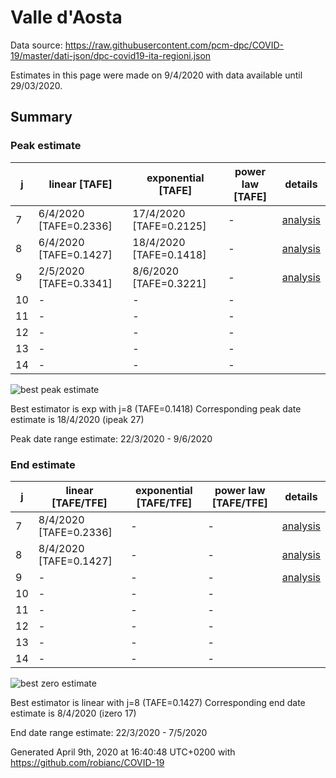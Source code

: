 # Valle d'Aosta


Data source: https://raw.githubusercontent.com/pcm-dpc/COVID-19/master/dati-json/dpc-covid19-ita-regioni.json

Estimates in this page were made on 9/4/2020 with data available until 29/03/2020.


## Summary 

### Peak estimate 
|j|linear [TAFE]|exponential [TAFE]|power law [TAFE]|details|
|---|----|-----------|---------|-------|
|7|6/4/2020 [TAFE=0.2336]|17/4/2020 [TAFE=0.2125]|-|[analysis](COVID-19_valle_d'aosta_j7_2020-03-29.md)|
|8|6/4/2020 [TAFE=0.1427]|18/4/2020 [TAFE=0.1418]|-|[analysis](COVID-19_valle_d'aosta_j8_2020-03-29.md)|
|9|2/5/2020 [TAFE=0.3341]|8/6/2020 [TAFE=0.3221]|-|[analysis](COVID-19_valle_d'aosta_j9_2020-03-29.md)|
|10|-|-|-||
|11|-|-|-||
|12|-|-|-||
|13|-|-|-||
|14|-|-|-||

![best peak estimate](COVID-19_valle_d'aosta_j8_2020-03-29.png)

Best estimator is exp with j=8 (TAFE=0.1418)
Corresponding peak date estimate is 18/4/2020 (ipeak 27)


Peak date range estimate: 22/3/2020 - 9/6/2020

### End estimate 
|j|linear [TAFE/TFE]|exponential [TAFE/TFE]|power law [TAFE/TFE]|details|
|---|----|-----------|---------|-------|
|7|8/4/2020 [TAFE=0.2336]|-|-|[analysis](COVID-19_valle_d'aosta_j7_2020-03-29.md)|
|8|8/4/2020 [TAFE=0.1427]|-|-|[analysis](COVID-19_valle_d'aosta_j8_2020-03-29.md)|
|9|-|-|-|[analysis](COVID-19_valle_d'aosta_j9_2020-03-29.md)|
|10|-|-|-||
|11|-|-|-||
|12|-|-|-||
|13|-|-|-||
|14|-|-|-||

![best zero estimate](COVID-19_valle_d'aosta_j8_2020-03-29.png)

Best estimator is linear with j=8 (TAFE=0.1427)
Corresponding end date estimate is 8/4/2020 (izero 17)


End date range estimate: 22/3/2020 - 7/5/2020

Generated April 9th, 2020 at 16:40:48 UTC+0200 with https://github.com/robianc/COVID-19
